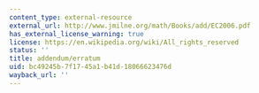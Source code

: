 ```yaml
---
content_type: external-resource
external_url: http://www.jmilne.org/math/Books/add/EC2006.pdf
has_external_license_warning: true
license: https://en.wikipedia.org/wiki/All_rights_reserved
status: ''
title: addendum/erratum
uid: bc49245b-7f17-45a1-b41d-18066623476d
wayback_url: ''
---
```

